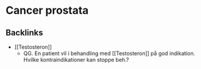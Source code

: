 # Cancer prostata

## Backlinks
* [[Testosteron]]
	* QG. En patient vil i behandling med [[Testosteron]] på god indikation. Hvilke kontraindikationer kan stoppe beh.?

<!-- {BearID:58593370-823C-424E-B164-4B1A4FD62EE2-21575-00002B5BFCF00916} -->
